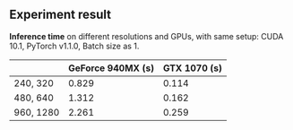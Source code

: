 ## Experiment result

**Inference time** on different resolutions and GPUs, with same setup: CUDA 10.1, PyTorch v1.1.0, Batch size as 1.

|           | GeForce 940MX (s) | GTX 1070 (s) |
| --------- | ----------------- | ------------ |
| 240, 320  | 0.829             | 0.114        |
| 480, 640  | 1.312             | 0.162        |
| 960, 1280 | 2.261             | 0.259        |

